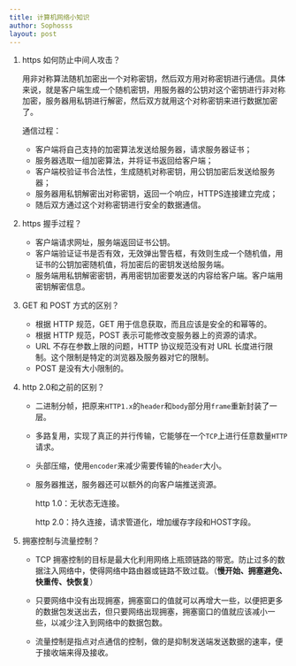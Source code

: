 ```yaml
---
title: 计算机网络小知识
author: Sophosss
layout: post
---
```

1. https 如何防止中间人攻击？

   用非对称算法随机加密出一个对称密钥，然后双方用对称密钥进行通信。具体来说，就是客户端生成一个随机密钥，用服务器的公钥对这个密钥进行非对称加密，服务器用私钥进行解密，然后双方就用这个对称密钥来进行数据加密了。

   通信过程：

   - 客户端将自己支持的加密算法发送给服务器，请求服务器证书；
   - 服务器选取一组加密算法，并将证书返回给客户端；
   - 客户端校验证书合法性，生成随机对称密钥，用公钥加密后发送给服务器；
   - 服务器用私钥解密出对称密钥，返回一个响应，HTTPS连接建立完成；
   - 随后双方通过这个对称密钥进行安全的数据通信。

2. https 握手过程？
   - 客户端请求网址，服务端返回证书公钥。
   - 客户端验证证书是否有效，无效弹出警告框，有效则生成一个随机值，用证书的公钥加密随机值，将加密后的密钥发送给服务端。
   - 服务端用私钥解密密钥，再用密钥加密要发送的内容给客户端。客户端用密钥解密信息。

3. GET 和 POST 方式的区别？
   - 根据 HTTP 规范，GET 用于信息获取，而且应该是安全的和幂等的。
   - 根据 HTTP 规范，POST 表示可能修改变服务器上的资源的请求。
   - URL 不存在参数上限的问题，HTTP 协议规范没有对 URL 长度进行限制。这个限制是特定的浏览器及服务器对它的限制。
   - POST 是没有大小限制的。

4. http 2.0和之前的区别？

   - 二进制分帧，把原来`HTTP1.x`的`header`和`body`部分用`frame`重新封装了一层。

   - 多路复用，实现了真正的并行传输，它能够在一个`TCP`上进行任意数量`HTTP`请求。

   - 头部压缩，使用`encoder`来减少需要传输的`header`大小。

   - 服务器推送，服务器还可以额外的向客户端推送资源。

     http 1.0：无状态无连接。

     http 2.0：持久连接，请求管道化，增加缓存字段和HOST字段。

5. 拥塞控制与流量控制？

   - TCP 拥塞控制的目标是最大化利用网络上瓶颈链路的带宽。防止过多的数据注入网络中，使得网络中路由器或链路不致过载。（**慢开始、拥塞避免、快重传、快恢复**）

   - 只要网络中没有出现拥塞，拥塞窗口的值就可以再增大一些，以便把更多的数据包发送出去，但只要网络出现拥塞，拥塞窗口的值就应该减小一些，以减少注入到网络中的数据包数。

   - 流量控制是指点对点通信的控制，做的是抑制发送端发送数据的速率，便于接收端来得及接收。